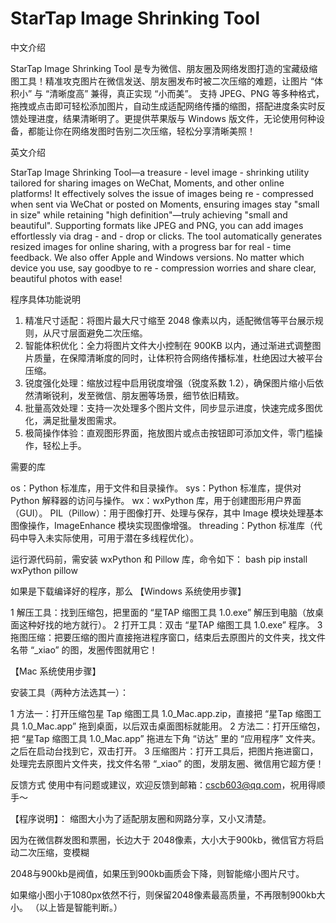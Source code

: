 # StarTap Image Shrinking Tool

中文介绍

StarTap Image Shrinking Tool 是专为微信、朋友圈及网络发图打造的宝藏级缩图工具！精准攻克图片在微信发送、朋友圈发布时被二次压缩的难题，让图片 “体积小” 与 “清晰度高” 兼得，真正实现 “小而美”。
支持 JPEG、PNG 等多种格式，拖拽或点击即可轻松添加图片，自动生成适配网络传播的缩图，搭配进度条实时反馈处理进度，结果清晰明了。更提供苹果版与 Windows 版文件，无论使用何种设备，都能让你在网络发图时告别二次压缩，轻松分享清晰美照！

英文介绍

StarTap Image Shrinking Tool—a treasure - level image - shrinking utility tailored for sharing images on WeChat, Moments, and other online platforms! It effectively solves the issue of images being re - compressed when sent via WeChat or posted on Moments, ensuring images stay "small in size" while retaining "high definition"—truly achieving "small and beautiful". Supporting formats like JPEG and PNG, you can add images effortlessly via drag - and - drop or clicks. The tool automatically generates resized images for online sharing, with a progress bar for real - time feedback. We also offer Apple and Windows versions. No matter which device you use, say goodbye to re - compression worries and share clear, beautiful photos with ease!

程序具体功能说明

1. 精准尺寸适配：将图片最大尺寸缩至 2048 像素以内，适配微信等平台展示规则，从尺寸层面避免二次压缩。
2. 智能体积优化：全力将图片文件大小控制在 900KB 以内，通过渐进式调整图片质量，在保障清晰度的同时，让体积符合网络传播标准，杜绝因过大被平台压缩。
3. 锐度强化处理：缩放过程中启用锐度增强（锐度系数 1.2），确保图片缩小后依然清晰锐利，发至微信、朋友圈等场景，细节依旧精致。
4. 批量高效处理：支持一次处理多个图片文件，同步显示进度，快速完成多图优化，满足批量发图需求。
5. 极简操作体验：直观图形界面，拖放图片或点击按钮即可添加文件，零门槛操作，轻松上手。
   
需要的库

os：Python 标准库，用于文件和目录操作。
sys：Python 标准库，提供对 Python 解释器的访问与操作。
wx：wxPython 库，用于创建图形用户界面（GUI）。
PIL（Pillow）：用于图像打开、处理与保存，其中 Image 模块处理基本图像操作，ImageEnhance 模块实现图像增强。
threading：Python 标准库（代码中导入未实际使用，可用于潜在多线程优化）。

运行源代码前，需安装 wxPython 和 Pillow 库，命令如下：
bash
pip install wxPython pillow

如果是下载编译好的程序，那么
【Windows 系统使用步骤】

1 解压工具：找到压缩包，把里面的 “星TAP 缩图工具 1.0.exe” 解压到电脑（放桌面这种好找的地方就行）。
2 打开工具：双击 “星TAP 缩图工具 1.0.exe” 程序。
3 拖图压缩：把要压缩的图片直接拖进程序窗口，结束后去原图片的文件夹，找文件名带 “_xiao” 的图，发圈传图就用它！


【Mac 系统使用步骤】

安装工具（两种方法选其一）：

1 方法一：打开压缩包星 Tap 缩图工具 1.0_Mac.app.zip，直接把 “星Tap 缩图工具 1.0_Mac.app” 拖到桌面，以后双击桌面图标就能用。
2 方法二：打开压缩包，把 “星Tap 缩图工具 1.0_Mac.app” 拖进左下角 “访达” 里的 “应用程序” 文件夹。之后在启动台找到它，双击打开。
3 压缩图片：打开工具后，把图片拖进窗口，处理完去原图片文件夹，找文件名带 “_xiao” 的图，发朋友圈、微信用它超方便！

反馈方式
使用中有问题或建议，欢迎反馈到邮箱：cscb603@qq.com，祝用得顺手～

【程序说明】：
缩图大小为了适配朋友圈和网路分享，又小又清楚。

因为在微信群发图和票圈，长边大于 2048像素，大小大于900kb，微信官方将启动二次压缩，变模糊

2048与900kb是阀值，如果压到900kb画质会下降，则智能缩小图片尺寸。

如果缩小图小于1080px依然不行，则保留2048像素最高质量，不再限制900kb大小。
（以上皆是智能判断。）

